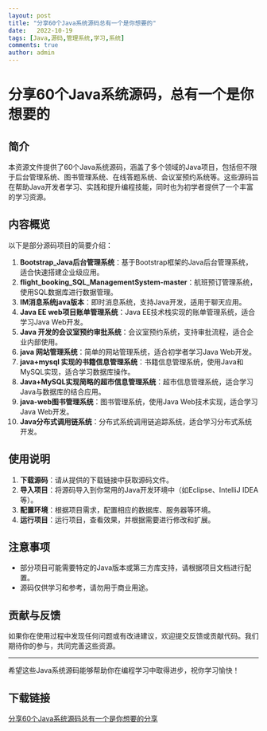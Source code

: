 ```yaml
---
layout: post
title: "分享60个Java系统源码总有一个是你想要的"
date:   2022-10-19
tags: [Java,源码,管理系统,学习,系统]
comments: true
author: admin
---
```

# 分享60个Java系统源码，总有一个是你想要的

## 简介

本资源文件提供了60个Java系统源码，涵盖了多个领域的Java项目，包括但不限于后台管理系统、图书管理系统、在线答题系统、会议室预约系统等。这些源码旨在帮助Java开发者学习、实践和提升编程技能，同时也为初学者提供了一个丰富的学习资源。

## 内容概览

以下是部分源码项目的简要介绍：

1. **Bootstrap_Java后台管理系统**：基于Bootstrap框架的Java后台管理系统，适合快速搭建企业级应用。
2. **flight_booking_SQL_ManagementSystem-master**：航班预订管理系统，使用SQL数据库进行数据管理。
3. **IM消息系统java版本**：即时消息系统，支持Java开发，适用于聊天应用。
4. **Java EE web项目账单管理系统**：Java EE技术栈实现的账单管理系统，适合学习Java Web开发。
5. **Java 开发的会议室预约审批系统**：会议室预约系统，支持审批流程，适合企业内部使用。
6. **java 网站管理系统**：简单的网站管理系统，适合初学者学习Java Web开发。
7. **java+mysql 实现的书籍信息管理系统**：书籍信息管理系统，使用Java和MySQL实现，适合学习数据库操作。
8. **Java+MySQL实现简略的超市信息管理系统**：超市信息管理系统，适合学习Java与数据库的结合应用。
9. **java-web图书管理系统**：图书管理系统，使用Java Web技术实现，适合学习Java Web开发。
10. **Java分布式调用链系统**：分布式系统调用链追踪系统，适合学习分布式系统开发。

## 使用说明

1. **下载源码**：请从提供的下载链接中获取源码文件。
2. **导入项目**：将源码导入到你常用的Java开发环境中（如Eclipse、IntelliJ IDEA等）。
3. **配置环境**：根据项目需求，配置相应的数据库、服务器等环境。
4. **运行项目**：运行项目，查看效果，并根据需要进行修改和扩展。

## 注意事项

- 部分项目可能需要特定的Java版本或第三方库支持，请根据项目文档进行配置。
- 源码仅供学习和参考，请勿用于商业用途。

## 贡献与反馈

如果你在使用过程中发现任何问题或有改进建议，欢迎提交反馈或贡献代码。我们期待你的参与，共同完善这些资源。

---

希望这些Java系统源码能够帮助你在编程学习中取得进步，祝你学习愉快！

## 下载链接

[分享60个Java系统源码总有一个是你想要的分享](https://pan.quark.cn/s/851a4ab081df)